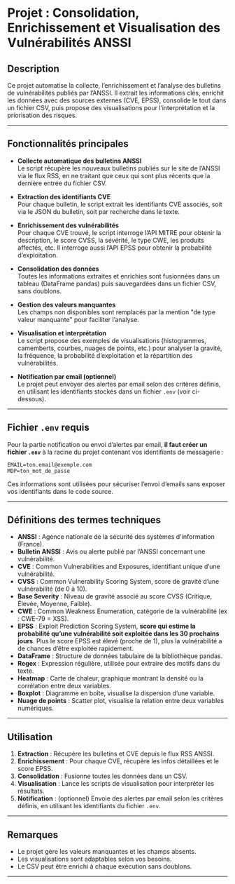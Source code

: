 # Projet : Consolidation, Enrichissement et Visualisation des Vulnérabilités ANSSI

## Description

Ce projet automatise la collecte, l’enrichissement et l’analyse des bulletins de vulnérabilités publiés par l’ANSSI. Il extrait les informations clés, enrichit les données avec des sources externes (CVE, EPSS), consolide le tout dans un fichier CSV, puis propose des visualisations pour l’interprétation et la priorisation des risques.

---

## Fonctionnalités principales

- **Collecte automatique des bulletins ANSSI**  
  Le script récupère les nouveaux bulletins publiés sur le site de l’ANSSI via le flux RSS, en ne traitant que ceux qui sont plus récents que la dernière entrée du fichier CSV.

- **Extraction des identifiants CVE**  
  Pour chaque bulletin, le script extrait les identifiants CVE associés, soit via le JSON du bulletin, soit par recherche dans le texte.

- **Enrichissement des vulnérabilités**  
  Pour chaque CVE trouvé, le script interroge l’API MITRE pour obtenir la description, le score CVSS, la sévérité, le type CWE, les produits affectés, etc. Il interroge aussi l’API EPSS pour obtenir la probabilité d’exploitation.

- **Consolidation des données**  
  Toutes les informations extraites et enrichies sont fusionnées dans un tableau (DataFrame pandas) puis sauvegardées dans un fichier CSV, sans doublons.

- **Gestion des valeurs manquantes**  
  Les champs non disponibles sont remplacés par la mention "de type valeur manquante" pour faciliter l’analyse.

- **Visualisation et interprétation**  
  Le script propose des exemples de visualisations (histogrammes, camemberts, courbes, nuages de points, etc.) pour analyser la gravité, la fréquence, la probabilité d’exploitation et la répartition des vulnérabilités.

- **Notification par email (optionnel)**  
  Le projet peut envoyer des alertes par email selon des critères définis, en utilisant les identifiants stockés dans un fichier `.env` (voir ci-dessous).

---

## Fichier `.env` requis

Pour la partie notification ou envoi d’alertes par email, **il faut créer un fichier `.env`** à la racine du projet contenant vos identifiants de messagerie :

```
EMAIL=ton.email@exemple.com
MDP=ton_mot_de_passe
```

Ces informations sont utilisées pour sécuriser l’envoi d’emails sans exposer vos identifiants dans le code source.

---

## Définitions des termes techniques

- **ANSSI** : Agence nationale de la sécurité des systèmes d'information (France).
- **Bulletin ANSSI** : Avis ou alerte publié par l’ANSSI concernant une vulnérabilité.
- **CVE** : Common Vulnerabilities and Exposures, identifiant unique d’une vulnérabilité.
- **CVSS** : Common Vulnerability Scoring System, score de gravité d’une vulnérabilité (de 0 à 10).
- **Base Severity** : Niveau de gravité associé au score CVSS (Critique, Élevée, Moyenne, Faible).
- **CWE** : Common Weakness Enumeration, catégorie de la vulnérabilité (ex : CWE-79 = XSS).
- **EPSS** : Exploit Prediction Scoring System, **score qui estime la probabilité qu’une vulnérabilité soit exploitée dans les 30 prochains jours**. Plus le score EPSS est élevé (proche de 1), plus la vulnérabilité a de chances d’être exploitée rapidement.
- **DataFrame** : Structure de données tabulaire de la bibliothèque pandas.
- **Regex** : Expression régulière, utilisée pour extraire des motifs dans du texte.
- **Heatmap** : Carte de chaleur, graphique montrant la densité ou la corrélation entre deux variables.
- **Boxplot** : Diagramme en boîte, visualise la dispersion d’une variable.
- **Nuage de points** : Scatter plot, visualise la relation entre deux variables numériques.

---

## Utilisation

1. **Extraction** : Récupère les bulletins et CVE depuis le flux RSS ANSSI.
2. **Enrichissement** : Pour chaque CVE, récupère les infos détaillées et le score EPSS.
3. **Consolidation** : Fusionne toutes les données dans un CSV.
4. **Visualisation** : Lance les scripts de visualisation pour interpréter les résultats.
5. **Notification** : (optionnel) Envoie des alertes par email selon les critères définis, en utilisant les identifiants du fichier `.env`.

---

## Remarques

- Le projet gère les valeurs manquantes et les champs absents.
- Les visualisations sont adaptables selon vos besoins.
- Le CSV peut être enrichi à chaque exécution sans doublons.

---